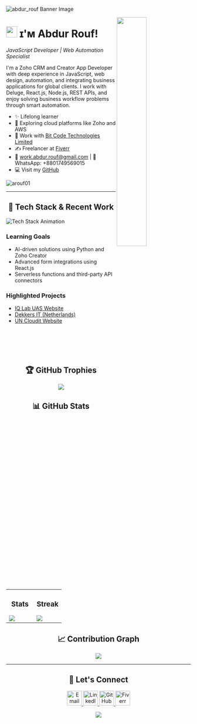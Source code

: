 <!--Banner-->

![abdur_rouf Banner Image](https://i.ibb.co/wFVkBTQq/Black-and-Yellow-Web-Developer-Linked-In-Banner.png)

<!--Night Owl image-->
<div>
  <img align="right" width="40%" src="https://owlbertsio-resized.s3.amazonaws.com/Popper.psd.full.png">
</div>

<!--Header Name-->

# <img src="https://emojis.slackmojis.com/emojis/images/1531849430/4246/blob-sunglasses.gif?1531849430" width="30"/> ɪ'ᴍ Abdur Rouf!

_JavaScript Developer | Web Automation Specialist_
<br />

<!--Start Intro-->
<p align="left">I'm a Zoho CRM and Creator App Developer with deep experience in JavaScript, web design, automation, and integrating business applications for global clients. I work with Deluge, React.js, Node.js, REST APIs, and enjoy solving business workflow problems through smart automation.</p>

- ✨ Lifelong learner
- 🌱 Exploring cloud platforms like Zoho and AWS
- 🤝 Work with [Bit Code Technologies Limited](https://bitcode.pro/)
- ✍ Freelancer at [Fiverr](https://www.fiverr.com/dev_abdur_rouf)
- 📧 work.abdur.rouf@gmail.com | 📱 WhatsApp: +8801749569015
- 💻 Visit my [GitHub](https://github.com/arouf01)

<!--Profile Count Badge-->
<p align="left">
  <img src="https://komarev.com/ghpvc/?username=arouf01&label=Profile%20views&color=770677&style=for-the-badge&logo=star" alt="arouf01" />
</p>

---

<!--Languages and Tools Section-->
<h2 align="center">🔧 Tech Stack & Recent Work</h2>
<picture>
  <source media="(prefers-color-scheme: dark)" srcset="https://github.com/Kiran1689/kiran1689/raw/main/Skills_Animation_Dark.gif">
  <source media="(prefers-color-scheme: light)" srcset="https://github.com/Kiran1689/kiran1689/raw/main/Skills_Animation_White.gif">
  <img align="left" alt="Tech Stack Animation" src="https://github.com/Kiran1689/kiran1689/raw/main/Skills_Animation_White.gif">
</picture>
<br />

<h3 align="left">Learning Goals</h3>
<ul>
  <li>AI-driven solutions using Python and Zoho Creator</li>
  <li>Advanced form integrations using React.js</li>
  <li>Serverless functions and third-party API connectors</li>
</ul>

<h3 align="left">Highlighted Projects</h3>
<ul>
  <li><a href="https://iqlab.zohosites.in/">IQ Lab UAS Website</a></li>
  <li><a href="https://www.dekkersit.com/">Dekkers IT (Netherlands)</a></li>
  <li><a href="https://www.uncloudit.com/">UN Cloudit Website</a></li>
</ul>
<br /><br /><br /><br />

<!--Trophies Section-->
<h2 align="center">🏆 GitHub Trophies</h2>
<p align="center">
  <img src="https://github-profile-trophy.vercel.app/?username=arouf01&no-bg=true&row=2&column=6&theme=monokai" />
</p>

<!--Github stats Table-->
<h2 align="center">📊 GitHub Stats</h2>
<table width="100%">
  <tr>
    <td width="50%">
      <h3 align="center">Stats</h3>
      <img src="https://github-readme-stats.vercel.app/api?username=arouf01&show_icons=true&theme=nightowl"/>
    </td>
    <td width="50%">
      <h3 align="center">Streak</h3>
      <img src="https://streak-stats.demolab.com?user=arouf01&theme=nightowl"/>
    </td>
  </tr>
</table>

<!--Contribution Graph-->
<h2 align="center">📈 Contribution Graph</h2>
<div align="center">
  <img src="https://github-readme-activity-graph.vercel.app/graph?username=arouf01&bg_color=220a28&color=ffffff&line=c56a90&point=ffeb95&area=false" />
</div>

---

<!--Connect With Me-->
<h2 align="center">🤝 Let's Connect</h2>
<div align="center">
  <a href="mailto:work.abdur.rouf@gmail.com" target="_blank">
    <img src="https://cdn-icons-png.flaticon.com/128/5968/5968534.png" width="40" alt="Email" />
  </a>
  <a href="https://www.linkedin.com/in/abdur-rouf-ar/" target="_blank">
    <img src="https://cdn-icons-png.flaticon.com/128/174/174857.png" width="40" alt="LinkedIn" />
  </a>
  <a href="https://github.com/arouf01" target="_blank">
    <img src="https://cdn-icons-png.flaticon.com/128/733/733553.png" width="40" alt="GitHub" />
  </a>
  <a href="https://www.fiverr.com/dev_abdur_rouf" target="_blank">
    <img src="https://cdn-icons-png.flaticon.com/128/5968/5968705.png" width="40" alt="Fiverr" />
  </a>
</div>

<!--Footer-->
<p align="center">
  <img src="https://capsule-render.vercel.app/api?type=waving&color=gradient&height=65&section=footer" />
</p>
